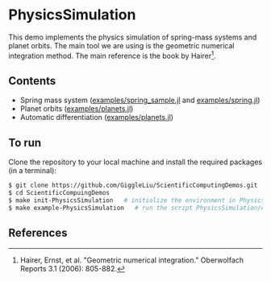 # PhysicsSimulation


This demo implements the physics simulation of spring-mass systems and planet orbits. The main tool we are using is the geometric numerical integration method. The main reference is the book by Hairer[^Hairer2006].

## Contents
- Spring mass system ([examples/spring_sample.jl](examples/spring_sample.jl) and [examples/spring.jl](examples/spring.jl))
- Planet orbits ([examples/planets.jl](examples/planets.jl))
- Automatic differentiation ([examples/planets.jl](examples/planets.jl))

## To run

Clone the repository to your local machine and install the required packages (in a terminal):

```bash
$ git clone https://github.com/GiggleLiu/ScientificComputingDemos.git
$ cd ScientificCompuingDemos
$ make init-PhysicsSimulation   # initialize the environment in PhysicsSimulation and PhysicsSimulation/examples
$ make example-PhysicsSimulation   # run the script PhysicsSimulation/examples/main.jl
```

## References
[^Hairer2006]: Hairer, Ernst, et al. "Geometric numerical integration." Oberwolfach Reports 3.1 (2006): 805-882.
